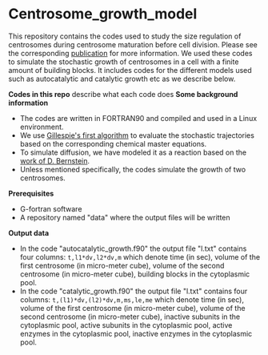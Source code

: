 # Centrosome_growth_model
This repository contains the codes used to study the size regulation of centrosomes during centrosome maturation before cell division. Please see the corresponding [publication](https://doi.org/10.7554/eLife.92203.1) for more information. We used these codes to simulate the stochastic growth of centrosomes in a cell with a finite amount of building blocks. It includes codes for the different models used such as autocatalytic and catalytic growth etc as we describe below.  

**Codes in this repo**
describe what each code does
**Some background information**
* The codes are written in FORTRAN90 and compiled and used in a Linux environment.
* We use [Gillespie's first algorithm](https://pubs.acs.org/doi/10.1021/j100540a008) to evaluate the stochastic trajectories based on the corresponding chemical master equations.
* To simulate diffusion, we have modeled it as a reaction based on the [work of D. Bernstein](https://doi.org/10.1103/PhysRevE.71.041103).
* Unless mentioned specifically, the codes simulate the growth of two centrosomes.

**Prerequisites**
* G-fortran software
* A repository named "data" where the output files will be written

**Output data**
* In the code "autocatalytic_growth.f90" the output file "l.txt" contains four columns: `t,l1*dv,l2*dv,m` which denote time (in sec), volume of the first centrosome (in micro-meter cube), volume of the second centrosome (in micro-meter cube), building blocks in the cytoplasmic pool.
* In the code "catalytic_growth.f90" the output file "l.txt" contains four columns: `t,(l1)*dv,(l2)*dv,m,ms,le,me` which denote time (in sec), volume of the first centrosome (in micro-meter cube), volume of the second centrosome (in micro-meter cube), inactive subunits in the cytoplasmic pool, active subunits in the cytoplasmic pool, active enzymes in the cytoplasmic pool, inactive enzymes in the cytoplasmic pool.



[1]: [https://pubs.acs.org/doi/10.1021/j100540a008] 'T.D. Gillespie, Exact stochastic simulation of coupled chemical reactions, J Chem. Phys., 1977'
[2]: [https://doi.org/10.1103/PhysRevE.71.041103] 'D. Bernstein, Simulating mesoscopic reaction-diffusion systems using the Gillespie algorithm, Phys. Rev. E, 2005'


